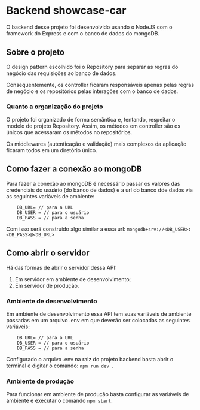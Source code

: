 # Backend showcase-car

O backend desse projeto foi desenvolvido usando o NodeJS com o framework do Express e com o banco de dados do mongoDB.

## Sobre o projeto

O design pattern escolhido foi o Repository para separar as regras do negócio das requisições ao banco de dados.

Consequentemente, os controller ficaram responsáveis apenas pelas regras de negócio e os repositórios pelas interações com o banco de dados.

### Quanto a organização do projeto

O projeto foi organizado de forma semântica e, tentando, respeitar o modelo de projeto Repository. Assim, os métodos em controller são os únicos que acessaram os métodos no repositórios.

Os middlewares (autenticação e validação) mais complexos da aplicação ficaram todos em um diretório único.

## Como fazer a conexão ao mongoDB

Para fazer a conexão ao mongoDB é necessário passar os valores das credenciais do usuário (do banco de dados) e a url do banco dde dados via as seguintes variáveis de ambiente:
```
    DB_URL= // para a URL
    DB_USER = // para o usuário
    DB_PASS = // para a senha
```
Com isso será construído algo similar a essa url: ``mongodb+srv://<DB_USER>:<DB_PASS>@<DB_URL>``

## Como abrir o servidor

Há das formas de abrir o servidor dessa API:

1. Em servidor em ambiente de desenvolvimento;
2. Em servidor de produção.

### Ambiente de desenvolvimento

Em ambiente de desenvolvimento essa API tem suas variáveis de ambiente passadas em um arquivo .env em que deverão ser colocadas as seguintes variáveis:
```
    DB_URL= // para a URL
    DB_USER = // para o usuário
    DB_PASS = // para a senha
```
Configurado o arquivo .env na raiz do projeto backend basta abrir o terminal e digitar o comando: ``npm run dev ``.

### Ambiente de produção

Para funcionar em ambiente de produção basta configurar as variáveis de ambiente e executar o comando ``npm start``.
